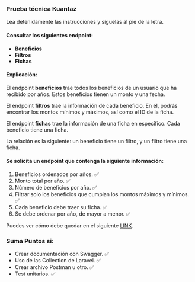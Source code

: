 ### Prueba técnica Kuantaz

Lea detenidamente las instrucciones y síguelas al pie de la letra.

#### Consultar los siguientes endpoint:

- **Beneficios**
- **Filtros**
- **Fichas**

#### Explicación:

El endpoint **beneficios** trae todos los beneficios de un usuario que ha recibido por años. Estos beneficios tienen un monto y una fecha.

El endpoint **filtros** trae la información de cada beneficio. En él, podrás encontrar los montos mínimos y máximos, así como el ID de la ficha.

El endpoint **fichas** trae la información de una ficha en específico. Cada beneficio tiene una ficha.

La relación es la siguiente: un beneficio tiene un filtro, y un filtro tiene una ficha.

#### Se solicita un endpoint que contenga la siguiente información:

1. Beneficios ordenados por años. ✅
2. Monto total por año. ✅
3. Número de beneficios por año. ✅
4. Filtrar solo los beneficios que cumplan los montos máximos y mínimos. ✅
5. Cada beneficio debe traer su ficha. ✅
6. Se debe ordenar por año, de mayor a menor. ✅ 

Puedes ver cómo debe quedar en el siguiente [LINK](#).

### Suma Puntos si:

- Crear documentación con Swagger. ✅
- Uso de las Collection de Laravel. ✅
- Crear archivo Postman u otro. ✅
- Test unitarios. ✅
